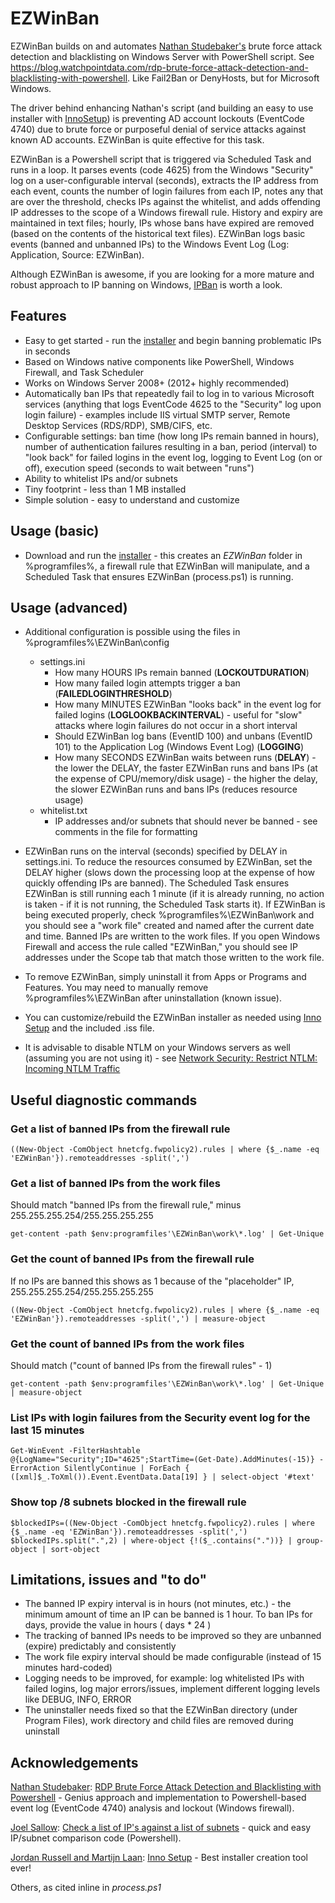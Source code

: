# EZWinBan
EZWinBan builds on and automates [Nathan Studebaker's](https://blog.watchpointdata.com/author/nathan-studebaker) brute force attack detection and blacklisting on Windows Server with PowerShell script. See https://blog.watchpointdata.com/rdp-brute-force-attack-detection-and-blacklisting-with-powershell. Like Fail2Ban or DenyHosts, but for Microsoft Windows.

The driver behind enhancing Nathan's script (and building an easy to use installer with [InnoSetup](http://www.jrsoftware.org/isinfo.php)) is preventing AD account lockouts (EventCode 4740) due to brute force or purposeful denial of service attacks against known AD accounts. EZWinBan is quite effective for this task.

EZWinBan is a Powershell script that is triggered via Scheduled Task and runs in a loop. It parses events (code 4625) from the Windows "Security" log on a user-configurable interval (seconds), extracts the IP address from each event, counts the number of login failures from each IP, notes any that are over the threshold, checks IPs against the whitelist, and adds offending IP addresses to the scope of a Windows firewall rule. History and expiry are maintained in text files; hourly, IPs whose bans have expired are removed (based on the contents of the historical text files). EZWinBan logs basic events (banned and unbanned IPs) to the Windows Event Log (Log: Application, Source: EZWinBan).

Although EZWinBan is awesome, if you are looking for a more mature and robust approach to IP banning on Windows, [IPBan](https://github.com/DigitalRuby/IPBan) is worth a look.


## Features
* Easy to get started - run the [installer](https://github.com/neil-sabol/EZWinBan/releases/download/v2.0.0/EZWinBan-Install.exe) and begin banning problematic IPs in seconds
* Based on Windows native components like PowerShell, Windows Firewall, and Task Scheduler
* Works on Windows Server 2008+ (2012+ highly recommended)
* Automatically ban IPs that repeatedly fail to log in to various Microsoft services (anything that logs EventCode 4625 to the "Security" log upon login failure) - examples include IIS virtual SMTP server, Remote Desktop Services (RDS/RDP), SMB/CIFS, etc.
* Configurable settings: ban time (how long IPs remain banned in hours), number of authentication failures resulting in a ban, period (interval) to "look back" for failed logins in the event log, logging to Event Log (on or off), execution speed (seconds to wait between "runs")
* Ability to whitelist IPs and/or subnets
* Tiny footprint - less than 1 MB installed
* Simple solution - easy to understand and customize


## Usage (basic)
* Download and run the [installer](https://github.com/neil-sabol/EZWinBan/releases/download/v2.0.0/EZWinBan-Install.exe) - this creates an *EZWinBan* folder in %programfiles%, a firewall rule that EZWinBan will manipulate, and a Scheduled Task that ensures EZWinBan (process.ps1) is running.


## Usage (advanced)
* Additional configuration is possible using the files in %programfiles%\EZWinBan\config
     * settings.ini
          * How many HOURS IPs remain banned (**LOCKOUTDURATION**)
          * How many failed login attempts trigger a ban (**FAILEDLOGINTHRESHOLD**)
          * How many MINUTES EZWinBan "looks back" in the event log for failed logins (**LOGLOOKBACKINTERVAL**) - useful for "slow" attacks where login failures do not occur in a short interval
          * Should EZWinBan log bans (EventID 100) and unbans (EventID 101) to the Application Log (Windows Event Log) (**LOGGING**)
          * How many SECONDS EZWinBan waits between runs (**DELAY**) - the lower the DELAY, the faster EZWinBan runs and bans IPs (at the expense of CPU/memory/disk usage) - the higher the delay, the slower EZWinBan runs and bans IPs (reduces resource usage)
     * whitelist.txt
          * IP addresses and/or subnets that should never be banned - see comments in the file for formatting
   
* EZWinBan runs on the interval (seconds) specified by DELAY in settings.ini. To reduce the resources consumed by EZWinBan, set the DELAY higher (slows down the processing loop at the expense of how quickly offending IPs are banned). The Scheduled Task ensures EZWinBan is still running each 1 minute (if it is already running, no action is taken - if it is not running, the Scheduled Task starts it). If EZWinBan is being executed properly, check %programfiles%\EZWinBan\work and you should see a "work file" created and named after the current date and time. Banned IPs are written to the work files. If you open Windows Firewall and access the rule called "EZWinBan," you should see IP addresses under the Scope tab that match those written to the work file.

* To remove EZWinBan, simply uninstall it from Apps or Programs and Features. You may need to manually remove %programfiles%\EZWinBan after uninstallation (known issue).

* You can customize/rebuild the EZWinBan installer as needed using [Inno Setup](http://www.jrsoftware.org/) and the included .iss file.

* It is advisable to disable NTLM on your Windows servers as well (assuming you are not using it) - see [Network Security: Restrict NTLM: Incoming NTLM Traffic](https://docs.microsoft.com/en-us/previous-versions/windows/it-pro/windows-server-2008-R2-and-2008/jj852167(v=ws.10))


## Useful diagnostic commands
### Get a list of banned IPs from the firewall rule
```
((New-Object -ComObject hnetcfg.fwpolicy2).rules | where {$_.name -eq 'EZWinBan'}).remoteaddresses -split(',')
```

### Get a list of banned IPs from the work files
Should match "banned IPs from the firewall rule," minus 255.255.255.254/255.255.255.255 
```
get-content -path $env:programfiles'\EZWinBan\work\*.log' | Get-Unique
```

### Get the count of banned IPs from the firewall rule
If no IPs are banned this shows as 1 because of the "placeholder" IP, 255.255.255.254/255.255.255.255
```
((New-Object -ComObject hnetcfg.fwpolicy2).rules | where {$_.name -eq 'EZWinBan'}).remoteaddresses -split(',') | measure-object
```

### Get the count of banned IPs from the work files
Should match ("count of banned IPs from the firewall rules" - 1)
```
get-content -path $env:programfiles'\EZWinBan\work\*.log' | Get-Unique | measure-object
```

### List IPs with login failures from the Security event log for the last 15 minutes
```
Get-WinEvent -FilterHashtable @{LogName="Security";ID="4625";StartTime=(Get-Date).AddMinutes(-15)} -ErrorAction SilentlyContinue | ForEach { ([xml]$_.ToXml()).Event.EventData.Data[19] } | select-object '#text'
```

### Show top /8 subnets blocked in the firewall rule
```
$blockedIPs=((New-Object -ComObject hnetcfg.fwpolicy2).rules | where {$_.name -eq 'EZWinBan'}).remoteaddresses -split(',')
$blockedIPs.split(".",2) | where-object {!($_.contains("."))} | group-object | sort-object
```


## Limitations, issues and "to do"
* The banned IP expiry interval is in hours (not minutes, etc.) - the minimum amount of time an IP can be banned is 1 hour. To ban IPs for days, provide the value in hours ( days * 24 )
* The tracking of banned IPs needs to be improved so they are unbanned (expire) predictably and consistently
* The work file expiry interval should be made configurable (instead of 15 minutes hard-coded)
* Logging needs to be improved, for example: log whitelisted IPs with failed logins, log major errors/issues, implement different logging levels like DEBUG, INFO, ERROR
* The uninstaller needs fixed so that the EZWinBan directory (under Program Files), work directory and child files are removed during uninstall


## Acknowledgements
[Nathan Studebaker](https://blog.watchpointdata.com/author/nathan-studebaker): [RDP Brute Force Attack Detection and Blacklisting with Powershell](https://blog.watchpointdata.com/rdp-brute-force-attack-detection-and-blacklisting-with-powershell) - Genius approach and implementation to Powershell-based event log (EventCode 4740) analysis and lockout (Windows firewall).

[Joel Sallow](https://www.reddit.com/user/Ta11ow/): [Check a list of IP's against a list of subnets](https://www.reddit.com/r/PowerShell/comments/8u14wl/check_a_list_of_ips_against_a_list_of_subnets/) - quick and easy IP/subnet comparison code (Powershell).

[Jordan Russell and Martijn Laan](http://www.jrsoftware.org/isinfo.php): [Inno Setup](http://www.jrsoftware.org/) - Best installer creation tool ever!

Others, as cited inline in *process.ps1*